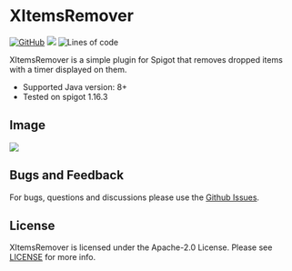 # XItemsRemover

[![GitHub](https://img.shields.io/github/license/Xezard/XItemsRemover)](https://github.com/Xezard/XItemsRemover/blob/master/LICENSE) 
[![](https://jitpack.io/v/Xezard/XItemsRemover.svg)](https://jitpack.io/#Xezard/XItemsRemover) 
![Lines of code](https://img.shields.io/tokei/lines/github/Xezard/XItemsRemover?label=lines%20of%20code) 

XItemsRemover is a simple plugin for Spigot that removes dropped items with a timer displayed on them.

* Supported Java version: 8+
* Tested on spigot 1.16.3

## Image 
![](https://sun9-74.userapi.com/KZPdZwCg5Ho79p7ft7NkcwICFB4ESZMbY_uOrQ/Hp9-IpeW-UQ.jpg)

## Bugs and Feedback

For bugs, questions and discussions please use the [Github Issues](https://github.com/Xezard/XItemsRemover/issues).

## License
XItemsRemover is licensed under the Apache-2.0 License. Please see [LICENSE](https://github.com/Xezard/XItemsRemover/blob/master/LICENSE "LICENSE") for more info.
